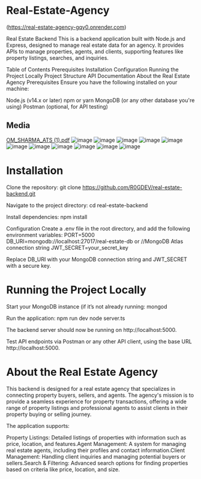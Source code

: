 # Real-Estate-Agency

(https://real-estate-agency-gqy0.onrender.com)

Real Estate Backend
This is a backend application built with Node.js and Express, designed to manage real estate data for an agency. It provides APIs to manage properties, agents, and clients, supporting features like property listings, searches, and inquiries.

Table of Contents
Prerequisites
Installation
Configuration
Running the Project Locally
Project Structure
API Documentation
About the Real Estate Agency
Prerequisites
Ensure you have the following installed on your machine:

Node.js (v14.x or later)
npm or yarn
MongoDB (or any other database you're using)
Postman (optional, for API testing)
<h2>Media</h2>

[OM_SHARMA_ATS (1).pdf](https://github.com/user-attachments/files/17193177/OM_SHARMA_ATS.1.pdf)
![image](https://github.com/user-attachments/assets/541fb0b3-c28b-4168-84d2-f2039e8766fc)
![image](https://github.com/user-attachments/assets/acfc0d52-7aa2-412c-ad71-3b80915e17c0)
![image](https://github.com/user-attachments/assets/d2d69d59-dfb3-449f-9336-cc5460d8944a)
![image](https://github.com/user-attachments/assets/a4e88fdc-3341-4568-ac59-3c48ed373bb4)
![image](https://github.com/user-attachments/assets/03f81d0e-5276-4636-81f6-7934dc9d11fc)
![image](https://github.com/user-attachments/assets/dcb13de4-bd3a-4573-9076-21dfc38bd435)
![image](https://github.com/user-attachments/assets/4fd712d5-ca29-445f-8716-d7afe40ccd8b)
![image](https://github.com/user-attachments/assets/c7f1ae54-1be6-42ad-89f9-bf871e2e514f)
![image](https://github.com/user-attachments/assets/7f35edc8-5c78-40a3-8425-06b2d9277a01)
![image](https://github.com/user-attachments/assets/c733e2ba-ccd8-4f11-b986-4d7444d607ee)
![image](https://github.com/user-attachments/assets/7b7f4bb5-acc1-49dc-b043-c14b0e26e19e)









<H1>Installation</H1>

Clone the repository:
git clone https://github.com/R0GDEV/real-estate-backend.git

Navigate to the project directory:
cd real-estate-backend

Install dependencies:
npm install

Configuration
Create a .env file in the root directory, and add the following environment variables:
PORT=5000
DB_URI=mongodb://localhost:27017/real-estate-db or //MongoDB Atlas connection string 
JWT_SECRET=your_secret_key

Replace DB_URI with your MongoDB connection string and JWT_SECRET with a secure key.
<h1>Running the Project Locally</h1>

Start your MongoDB instance (if it’s not already running:
mongod 

Run the application:
npm run dev
node server.ts

The backend server should now be running on http://localhost:5000.

Test API endpoints via Postman or any other API client, using the base URL http://localhost:5000.

<h1>About the Real Estate Agency</h1>

This backend is designed for a real estate agency that specializes in connecting property buyers, sellers, and agents. The agency's mission is to provide a seamless experience for property transactions, offering a wide range of property listings and professional agents to assist clients in their property buying or selling journey.

The application supports:

Property Listings: Detailed listings of properties with information such as price, location, and features.Agent Management: A system for managing real estate agents, including their profiles and contact information.Client Management: Handling client inquiries and managing potential buyers or sellers.Search & Filtering: Advanced search options for finding properties based on criteria like price, location, and size.

